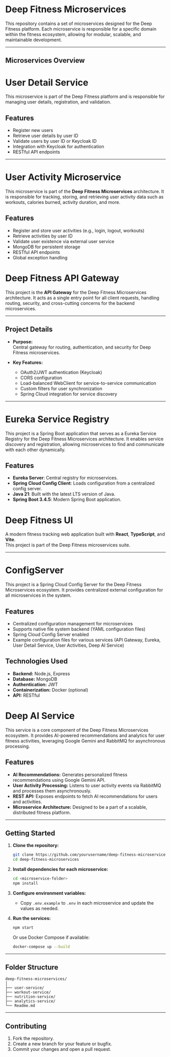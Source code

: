 # Deep Fitness Microservices

This repository contains a set of microservices designed for the Deep Fitness platform. Each microservice is responsible for a specific domain within the fitness ecosystem, allowing for modular, scalable, and maintainable development.

---

## Microservices Overview
# User Detail Service

This microservice is part of the Deep Fitness platform and is responsible for managing user details, registration, and validation.

## Features

- Register new users
- Retrieve user details by user ID
- Validate users by user ID or Keycloak ID
- Integration with Keycloak for authentication
- RESTful API endpoints

---

# User Activity Microservice

This microservice is part of the **Deep Fitness Microservices** architecture. It is responsible for tracking, storing, and retrieving user activity data such as workouts, calories burned, activity duration, and more.

## Features

- Register and store user activities (e.g., login, logout, workouts)
- Retrieve activities by user ID
- Validate user existence via external user service
- MongoDB for persistent storage
- RESTful API endpoints
- Global exception handling

# Deep Fitness API Gateway

This project is the **API Gateway** for the Deep Fitness Microservices architecture. It acts as a single entry point for all client requests, handling routing, security, and cross-cutting concerns for the backend microservices.

---

## Project Details

- **Purpose:**  
  Central gateway for routing, authentication, and security for Deep Fitness microservices.

- **Key Features:**
  - OAuth2/JWT authentication (Keycloak)
  - CORS configuration
  - Load-balanced WebClient for service-to-service communication
  - Custom filters for user synchronization
  - Spring Cloud integration for service discovery

---

# Eureka Service Registry

This project is a Spring Boot application that serves as a Eureka Service Registry for the Deep Fitness Microservices architecture. It enables service discovery and registration, allowing microservices to find and communicate with each other dynamically.

## Features

- **Eureka Server**: Central registry for microservices.
- **Spring Cloud Config Client**: Loads configuration from a centralized config server.
- **Java 21**: Built with the latest LTS version of Java.
- **Spring Boot 3.4.5**: Modern Spring Boot application.

# Deep Fitness UI

A modern fitness tracking web application built with **React**, **TypeScript**, and **Vite**.  
This project is part of the Deep Fitness microservices suite.

---
# ConfigServer

This project is a Spring Cloud Config Server for the Deep Fitness Microservices ecosystem. It provides centralized external configuration for all microservices in the system.

## Features

- Centralized configuration management for microservices
- Supports native file system backend (YAML configuration files)
- Spring Cloud Config Server enabled
- Example configuration files for various services (API Gateway, Eureka, User Detail Service, User Activities, Deep AI Service)

## Technologies Used

- **Backend:** Node.js, Express
- **Database:** MongoDB
- **Authentication:** JWT
- **Containerization:** Docker (optional)
- **API:** RESTful

# Deep AI Service

This service is a core component of the Deep Fitness Microservices ecosystem. It provides AI-powered recommendations and analytics for user fitness activities, leveraging Google Gemini and RabbitMQ for asynchronous processing.

## Features

- **AI Recommendations:** Generates personalized fitness recommendations using Google Gemini API.
- **User Activity Processing:** Listens to user activity events via RabbitMQ and processes them asynchronously.
- **REST API:** Exposes endpoints to fetch AI recommendations for users and activities.
- **Microservice Architecture:** Designed to be a part of a scalable, distributed fitness platform.

---

## Getting Started

1. **Clone the repository:**
   ```sh
   git clone https://github.com/yourusername/deep-fitness-microservices.git
   cd deep-fitness-microservices
   ```

2. **Install dependencies for each microservice:**
   ```sh
   cd <microservice-folder>
   npm install
   ```

3. **Configure environment variables:**
   - Copy `.env.example` to `.env` in each microservice and update the values as needed.

4. **Run the services:**
   ```sh
   npm start
   ```
   Or use Docker Compose if available:
   ```sh
   docker-compose up --build
   ```

---

## Folder Structure

```
deep-fitness-microservices/
│
├── user-service/
├── workout-service/
├── nutrition-service/
├── analytics-service/
└── Readme.md
```

---

## Contributing

1. Fork the repository.
2. Create a new branch for your feature or bugfix.
3. Commit your changes and open a pull request.

